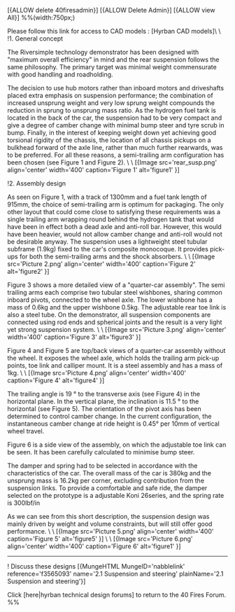 [{ALLOW delete 40firesadmin}]
[{ALLOW Delete Admin}]
[{ALLOW view All}]
%%(width:750px;)

Please follow this link for access to CAD models : [Hyrban CAD models]\\
\\
!1. General concept 

The Riversimple technology demonstrator has been designed with "maximum overall efficiency" in mind and the rear suspension follows the same philosophy. The primary target was minimal weight commensurate with good handling and roadholding. 

The decision to use hub motors rather than inboard motors and driveshafts placed extra emphasis on suspension performance; the combination of increased unsprung weight and very low sprung weight compounds the reduction in sprung to unsprung mass ratio. As the hydrogen fuel tank is located in the back of the car, the suspension had to be very compact and give a degree of camber change with minimal bump steer and tyre scrub in bump. Finally, in the interest of keeping weight down yet achieving good torsional rigidity of the chassis, the location of all chassis pickups on a bulkhead forward of the axle line, rather than much further rearwards, was to be preferred. For all these reasons, a semi-trailing arm configuration has been chosen (see Figure 1 and Figure 2). 
\\ 
\\ 
[{Image src='rear_susp.png' align='center' width='400' caption='Figure 1' alt='figure1' }] 

!2. Assembly design 

As seen on Figure 1, with a track of 1300mm and a fuel tank length of 915mm, the choice of semi-trailing arm is optimum for packaging. The only other layout that could come close to satisfying these requirements was a single trailing arm wrapping round behind the hydrogen tank that would have been in effect both a dead axle and anti-roll bar. However, this would have been heavier, would not allow camber change and anti-roll would not be desirable anyway. The suspension uses a lightweight steel tubular subframe (1.9kg) fixed to the car's composite monocoque. It provides pick-ups for both the semi-trailing arms and the shock absorbers. 
\\ 
\\ 
[{Image src='Picture 2.png' align='center' width='400' caption='Figure 2' alt='figure2' }] 


Figure 3 shows a more detailed view of a "quarter-car assembly". The semi trailing arms each comprise two tubular steel wishbones, sharing common inboard pivots, connected to the wheel axle. The lower wishbone has a mass of 0.6kg and the upper wishbone 0.5kg. The adjustable rear toe link is also a steel tube. On the demonstrator, all suspension components are connected using rod ends and spherical joints and the result is a very light yet strong suspension system. 
\\ 
\\ 
[{Image src='Picture 3.png' align='center' width='400' caption='Figure 3' alt='figure3' }] 



Figure 4 and Figure 5 are top/back views of a quarter-car assembly without the wheel. It exposes the wheel axle, which holds the trailing arm pick-up points, toe link and calliper mount. It is a steel assembly and has a mass of 1kg. 
\\
\\
[{Image src='Picture 4.png' align='center' width='400' caption='Figure 4' alt='figure4' }] 



The trailing angle is 19 ° to the transverse axis (see Figure 4) in the horizontal plane. In the vertical plane, the inclination is 11.5 ° to the horizontal (see Figure 5). The orientation of the pivot axis has been determined to control camber change. In the current configuration, the instantaneous camber change at ride height is 0.45° per 10mm of vertical wheel travel. 

Figure 6 is a side view of the assembly, on which the adjustable toe link can be seen. It has been carefully calculated to minimise bump steer. 

The damper and spring had to be selected in accordance with the characteristics of the car. The overall mass of the car is 380kg and the unsprung mass is 16.2kg per corner, excluding contribution from the suspension links. To provide a comfortable and safe ride, the damper selected on the prototype is a adjustable Koni 26series, and the spring rate is 300lbf/in 

As we can see from this short description, the suspension design was mainly driven by weight and volume constraints, but will still offer good performance. 
\\ 
\\ 
[{Image src='Picture 5.png' align='center' width='400' caption='Figure 5' alt='figure5' }] 
\\ 
\\ 
[{Image src='Picture 6.png' align='center' width='400' caption='Figure 6' alt='figure1' }] 

----
! Discuss these designs
[{MungeHTML MungeID='nabblelink' reference='f3565093' name='2.1 Suspension and steering' plainName='2.1 Suspension and steering'}]

Click [here|hyrban technical design forums] to return to the 40 Fires Forum. 
%%
